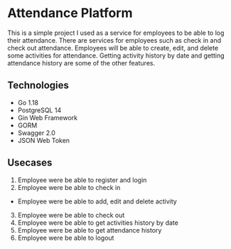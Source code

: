 # Attendance Platform
This is a simple project I used as a service for employees to be able to log their attendance. There are services for employees such as check in and check out attendance. Employees will be able to create, edit, and delete some activities for attendance. Getting activity history by date and getting attendance history are some of the other features.

## Technologies
- Go 1.18
- PostgreSQL 14
- Gin Web Framework
- GORM
- Swagger 2.0
- JSON Web Token

## Usecases
1. Employee were be able to register and login
2. Employee were be able to check in
  - Employee were be able to add, edit and delete activity
3. Employee were be able to check out
4. Employee were be able to get activities history by date
5. Employee were be able to get attendance history
6. Employee were be able to logout
